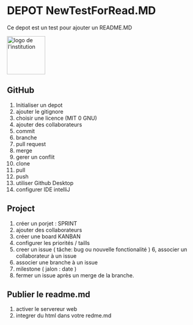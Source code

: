 # DEPOT NewTestForRead.MD
Ce depot est un test pour ajouter un README.MD

<img src="logo.jpg" alt="logo de l'institution" width="100px">

## GitHub
1. Initialiser un depot
2. ajouter le gitignore
3. choisir une licence (MIT 0 GNU)
4. ajouter des collaborateurs
5. commit
6. branche
7. pull request
8. merge
9. gerer un conflit
10. clone
11. pull
12. push
13. utiliser Github Desktop
14. configurer IDE intelliJ

## Project
1. créer un porjet : SPRINT
2. ajouter des collaborateurs 
3. créer une board KANBAN
4. configurer les priorités / taills
5. creer un issue ( tâche: bug ou nouvelle fonctionalité )
6, associer un collaborateur à un issue
7. associer une branche à un issue
8. milestone ( jalon : date )
9. fermer un issue après un merge de la branche.

## Publier le readme.md
1. activer le servereur web
2. integrer du html dans votre redme.md

